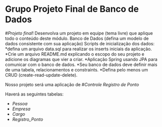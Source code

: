 # Grupo Projeto Final de Banco de Dados

#*Projeto final*! 
Desenvolva um projeto em equipe (tema livre) que aplique todo o conteúdo deste módulo. 
Banco de Dados (defina um modelo de dados consistente com sua aplicação) Scripts de inicialização dos dados: 
*defina um arquivo data.sql para realizar os inserts iniciais da aplicação. 
*Crie um arquivo README.md explicando o escopo do seu projeto e adicione os diagramas que vier a criar. 
*Aplicação Spring usando JPA para comunicar com o banco de dados. 
*Seu banco de dados deve definir mais de uma tabela, relacionamentos e constraints. 
*Defina pelo menos um CRUD (create-read-update-delete). 



Nosso projeto será uma aplicação de #*Controle Registro de Ponto*

Haverá as seguintes tabelas:
* _Pessoa_
* _Empresa_
* _Cargo_
* _Registro_Ponto_
